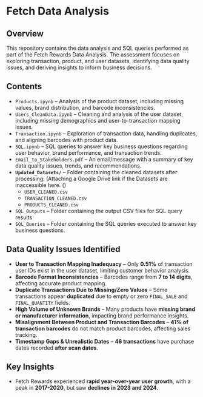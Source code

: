 # Fetch Data Analysis

## Overview  
This repository contains the data analysis and SQL queries performed as part of the Fetch Rewards Data Analysis. The assessment focuses on exploring transaction, product, and user datasets, identifying data quality issues, and deriving insights to inform business decisions.

## Contents  
- `Products.ipynb` – Analysis of the product dataset, including missing values, brand distribution, and barcode inconsistencies.  
- `Users_CleanData.ipynb` – Cleaning and analysis of the user dataset, including missing demographics and user-to-transaction mapping issues.  
- `Transaction.ipynb` – Exploration of transaction data, handling duplicates, and aligning barcodes with product data.  
- `SQL.ipynb` – SQL queries to answer key business questions regarding user behavior, brand performance, and transaction trends.  
- `Email_to_Stakeholders.pdf` – An email/message with a summary of key data quality issues, trends, and recommendations.
- **`Updated_Datasets/`** – Folder containing the cleaned datasets after processing: (Attaching a Google Drive link if the Datasets are inaccessible here.
  () 
  - `USER_CLEANED.csv`  
  - `TRANSACTION_CLEANED.csv`  
  - `PRODUCTS_CLEANED.csv`
- `SQL_Outputs` – Folder containing the output CSV files for SQL query results
- `SQL_Queries` – Folder containing the SQL queries executed to answer key business questions.  


## Data Quality Issues Identified  
- **User to Transaction Mapping Inadequacy** – Only **0.51%** of transaction user IDs exist in the user dataset, limiting customer behavior analysis.  
- **Barcode Format Inconsistencies** – Barcodes range from **7 to 14 digits**, affecting accurate product mapping.  
- **Duplicate Transactions Due to Missing/Zero Values** – Some transactions appear **duplicated** due to empty or zero `FINAL_SALE` and `FINAL_QUANTITY` fields.  
- **High Volume of Unknown Brands** – Many products have **missing brand or manufacturer information**, impacting brand performance insights.  
- **Misalignment Between Product and Transaction Barcodes** – **41% of transaction barcodes** do not match product barcodes, affecting sales tracking.  
- **Timestamp Gaps & Unrealistic Dates** – **46 transactions** have purchase dates recorded **after scan dates**.

## Key Insights  
- Fetch Rewards experienced **rapid year-over-year user growth**, with a peak in **2017-2020**, but saw **declines in 2023 and 2024**.  
